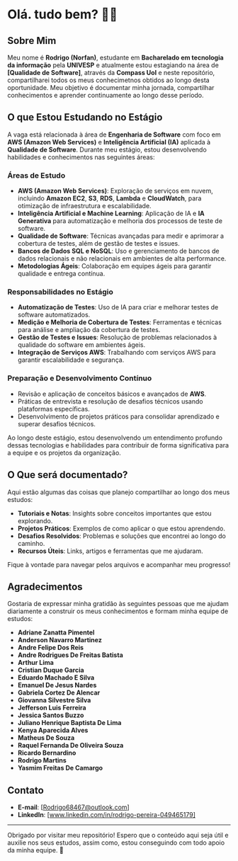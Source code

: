 # Olá. tudo bem? 👋🤓

## Sobre Mim

Meu nome é **Rodrigo (Norfan)**, estudante em **Bacharelado em tecnologia da informação** pela **UNIVESP** e atualmente estou estagiando na área de **[Qualidade de Software]**, através da **Compass Uol** e neste repositório, compartilharei todos os meus conhecimetnos obtidos ao longo desta oportunidade. Meu objetivo é documentar minha jornada, compartilhar conhecimentos e aprender continuamente ao longo desse período.

## O que Estou Estudando no Estágio

A vaga está relacionada à área de **Engenharia de Software** com foco em **AWS (Amazon Web Services)** e **Inteligência Artificial (IA)** aplicada à **Qualidade de Software**. Durante meu estágio, estou desenvolvendo habilidades e conhecimentos nas seguintes áreas:

### Áreas de Estudo
- **AWS (Amazon Web Services)**: Exploração de serviços em nuvem, incluindo **Amazon EC2**, **S3**, **RDS**, **Lambda** e **CloudWatch**, para otimização de infraestrutura e escalabilidade.
- **Inteligência Artificial e Machine Learning**: Aplicação de IA e **IA Generativa** para automatização e melhoria dos processos de teste de software.
- **Qualidade de Software**: Técnicas avançadas para medir e aprimorar a cobertura de testes, além de gestão de testes e issues.
- **Bancos de Dados SQL e NoSQL**: Uso e gerenciamento de bancos de dados relacionais e não relacionais em ambientes de alta performance.
- **Metodologias Ágeis**: Colaboração em equipes ágeis para garantir qualidade e entrega contínua.

### Responsabilidades no Estágio
- **Automatização de Testes**: Uso de IA para criar e melhorar testes de software automatizados.
- **Medição e Melhoria de Cobertura de Testes**: Ferramentas e técnicas para análise e ampliação da cobertura de testes.
- **Gestão de Testes e Issues**: Resolução de problemas relacionados à qualidade do software em ambientes ágeis.
- **Integração de Serviços AWS**: Trabalhando com serviços AWS para garantir escalabilidade e segurança.

### Preparação e Desenvolvimento Contínuo
- Revisão e aplicação de conceitos básicos e avançados de **AWS**.
- Práticas de entrevista e resolução de desafios técnicos usando plataformas específicas.
- Desenvolvimento de projetos práticos para consolidar aprendizado e superar desafios técnicos.

Ao longo deste estágio, estou desenvolvendo um entendimento profundo dessas tecnologias e habilidades para contribuir de forma significativa para a equipe e os projetos da organização.

## O Que será documentado?

Aqui estão algumas das coisas que planejo compartilhar ao longo dos meus estudos:

- **Tutoriais e Notas**: Insights sobre conceitos importantes que estou explorando.
- **Projetos Práticos**: Exemplos de como aplicar o que estou aprendendo.
- **Desafios Resolvidos**: Problemas e soluções que encontrei ao longo do caminho.
- **Recursos Úteis**: Links, artigos e ferramentas que me ajudaram.

Fique à vontade para navegar pelos arquivos e acompanhar meu progresso!

## Agradecimentos

Gostaria de expressar minha gratidão às seguintes pessoas que me ajudam diariamente a construir os meus conhecimentos e formam minha equipe de estudos:

- **Adriane Zanatta Pimentel**  
- **Anderson Navarro Martinez**  
- **Andre Felipe Dos Reis**  
- **Andre Rodrigues De Freitas Batista**  
- **Arthur Lima**  
- **Cristian Duque Garcia**  
- **Eduardo Machado E Silva**  
- **Emanuel De Jesus Nardes**  
- **Gabriela Cortez De Alencar**  
- **Giovanna Silvestre Silva**  
- **Jefferson Luis Ferreira**  
- **Jessica Santos Buzzo**  
- **Juliano Henrique Baptista De Lima**  
- **Kenya Aparecida Alves**  
- **Matheus De Souza**  
- **Raquel Fernanda De Oliveira Souza**  
- **Ricardo Bernardino**  
- **Rodrigo Martins**  
- **Yasmim Freitas De Camargo**

## Contato

- **E-mail**: [Rodrigo68467@outlook.com]
- **LinkedIn**: [www.linkedin.com/in/rodrigo-pereira-049465179]

---

Obrigado por visitar meu repositório! Espero que o conteúdo aqui seja útil e auxilie nos seus estudos, assim como, estou conseguindo com todo apoio da minha equipe. 🚀
